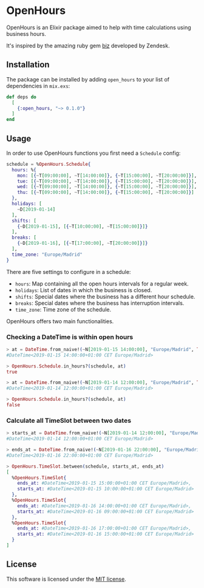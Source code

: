 # OpenHours

OpenHours is an Elixir package aimed to help with time calculations using business hours.

It's inspired by the amazing ruby gem [biz](https://github.com/zendesk/biz) developed by Zendesk.

## Installation

The package can be installed by adding `open_hours` to your list of dependencies in `mix.exs`:

```elixir
def deps do
  [
    {:open_hours, "~> 0.1.0"}
  ]
end
```

## Usage

In order to use OpenHours functions you first need a `Schedule` config:

```elixir
schedule = %OpenHours.Schedule{
  hours: %{
    mon: [{~T[09:00:00], ~T[14:00:00]}, {~T[15:00:00], ~T[20:00:00]}],
    tue: [{~T[09:00:00], ~T[14:00:00]}, {~T[15:00:00], ~T[20:00:00]}],
    wed: [{~T[09:00:00], ~T[14:00:00]}, {~T[15:00:00], ~T[20:00:00]}],
    thu: [{~T[09:00:00], ~T[14:00:00]}, {~T[15:00:00], ~T[20:00:00]}]
  },
  holidays: [
    ~D[2019-01-14]
  ],
  shifts: [
    {~D[2019-01-15], [{~T[10:00:00], ~T[15:00:00]}]}
  ],
  breaks: [
    {~D[2019-01-16], [{~T[17:00:00], ~T[20:00:00]}]}
  ],
  time_zone: "Europe/Madrid"
}
```

There are five settings to configure in a schedule:

- `hours`: Map containing all the open hours intervals for a regular week.
- `holidays`: List of dates in which the business is closed.
- `shifts`: Special dates where the business has a different hour schedule.
- `breaks`: Special dates where the business has interruption intervals.
- `time_zone`: Time zone of the schedule.

OpenHours offers two main functionalities.

### Checking a DateTime is within open hours

```elixir
> at = DateTime.from_naive!(~N[2019-01-15 14:00:00], "Europe/Madrid", Tzdata.TimeZoneDatabase)
#DateTime<2019-01-15 14:00:00+01:00 CET Europe/Madrid>

> OpenHours.Schedule.in_hours?(schedule, at)
true

> at = DateTime.from_naive!(~N[2019-01-14 12:00:00], "Europe/Madrid", Tzdata.TimeZoneDatabase)
#DateTime<2019-01-14 12:00:00+01:00 CET Europe/Madrid>

> OpenHours.Schedule.in_hours?(schedule, at)
false
```

### Calculate all TimeSlot between two dates

```elixir
> starts_at = DateTime.from_naive!(~N[2019-01-14 12:00:00], "Europe/Madrid", Tzdata.TimeZoneDatabase)
#DateTime<2019-01-14 12:00:00+01:00 CET Europe/Madrid>

> ends_at = DateTime.from_naive!(~N[2019-01-16 22:00:00], "Europe/Madrid", Tzdata.TimeZoneDatabase)
#DateTime<2019-01-16 22:00:00+01:00 CET Europe/Madrid>

> OpenHours.TimeSlot.between(schedule, starts_at, ends_at)
[
  %OpenHours.TimeSlot{
    ends_at: #DateTime<2019-01-15 15:00:00+01:00 CET Europe/Madrid>,
    starts_at: #DateTime<2019-01-15 10:00:00+01:00 CET Europe/Madrid>
  },
  %OpenHours.TimeSlot{
    ends_at: #DateTime<2019-01-16 14:00:00+01:00 CET Europe/Madrid>,
    starts_at: #DateTime<2019-01-16 09:00:00+01:00 CET Europe/Madrid>
  },
  %OpenHours.TimeSlot{
    ends_at: #DateTime<2019-01-16 17:00:00+01:00 CET Europe/Madrid>,
    starts_at: #DateTime<2019-01-16 15:00:00+01:00 CET Europe/Madrid>
  }
]
```

## License

This software is licensed under the [MIT license](LICENSE.md).

